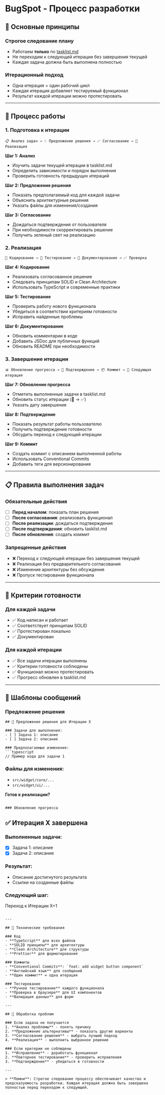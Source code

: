 # BugSpot - Процесс разработки

## 🎯 Основные принципы

### Строгое следование плану
- Работаем **только** по [tasklist.md](./tasklist.md)
- Не переходим к следующей итерации без завершения текущей
- Каждая задача должна быть выполнена полностью

### Итерационный подход
- Одна итерация = один рабочий цикл
- Каждая итерация добавляет тестируемый функционал
- Результат каждой итерации можно протестировать

---

## 🔄 Процесс работы

### 1. Подготовка к итерации
```
📋 Анализ задач → 💡 Предложение решения → ✅ Согласование → 🚀 Реализация
```

**Шаг 1: Анализ**
- Изучить задачи текущей итерации в tasklist.md
- Определить зависимости и порядок выполнения
- Проверить готовность предыдущих итераций

**Шаг 2: Предложение решения**
- Показать предполагаемый код для каждой задачи
- Объяснить архитектурные решения
- Указать файлы для изменения/создания

**Шаг 3: Согласование**
- Дождаться подтверждения от пользователя
- При необходимости скорректировать решение
- Получить зеленый свет на реализацию

### 2. Реализация
```
🔧 Кодирование → 🧪 Тестирование → 📝 Документирование → ✅ Проверка
```

**Шаг 4: Кодирование**
- Реализовать согласованное решение
- Следовать принципам SOLID и Clean Architecture
- Использовать TypeScript и современные практики

**Шаг 5: Тестирование**
- Проверить работу нового функционала
- Убедиться в соответствии критериям готовности
- Исправить найденные проблемы

**Шаг 6: Документирование**
- Обновить комментарии в коде
- Добавить JSDoc для публичных функций
- Обновить README при необходимости

### 3. Завершение итерации
```
📊 Обновление прогресса → 🎯 Подтверждение → 📦 Коммит → 🔄 Следующая итерация
```

**Шаг 7: Обновление прогресса**
- Отметить выполненные задачи в tasklist.md
- Обновить статус итерации (🔄 → ✅)
- Указать дату завершения

**Шаг 8: Подтверждение**
- Показать результат работы пользователю
- Получить подтверждение готовности
- Обсудить переход к следующей итерации

**Шаг 9: Коммит**
- Создать коммит с описанием выполненной работы
- Использовать Conventional Commits
- Добавить теги для версионирования

---

## 📋 Правила выполнения задач

### Обязательные действия
- [ ] **Перед началом**: показать план решения
- [ ] **После согласования**: реализовать функционал
- [ ] **После реализации**: дождаться подтверждения
- [ ] **После подтверждения**: обновить tasklist.md
- [ ] **После обновления**: создать коммит

### Запрещенные действия
- ❌ Переход к следующей итерации без завершения текущей
- ❌ Реализация без предварительного согласования
- ❌ Изменение архитектуры без обсуждения
- ❌ Пропуск тестирования функционала

---

## 🎯 Критерии готовности

### Для каждой задачи
- ✅ Код написан и работает
- ✅ Соответствует принципам SOLID
- ✅ Протестирован локально
- ✅ Документирован

### Для каждой итерации
- ✅ Все задачи итерации выполнены
- ✅ Критерии готовности соблюдены
- ✅ Функционал можно протестировать
- ✅ Прогресс обновлен в tasklist.md

---

## 📝 Шаблоны сообщений

### Предложение решения
```
## 🎯 Предложение решения для Итерации X

### Задачи для выполнения:
- [ ] Задача 1: описание
- [ ] Задача 2: описание

### Предполагаемые изменения:
```typescript
// Пример кода для задачи 1
```

### Файлы для изменения:
- `src/widget/core/...`
- `src/widget/ui/...`

**Готов к реализации?**
```

### Обновление прогресса
```
## ✅ Итерация X завершена

### Выполненные задачи:
- [x] Задача 1: описание
- [x] Задача 2: описание

### Результат:
- Описание достигнутого результата
- Ссылки на созданные файлы

### Следующий шаг:
Переход к Итерации X+1
```

---

## 🔧 Технические требования

### Код
- **TypeScript** для всех файлов
- **SOLID принципы** для архитектуры
- **Clean Architecture** для структуры
- **Prettier** для форматирования

### Коммиты
- **Conventional Commits**: `feat: add widget button component`
- **Английский язык** для сообщений
- **Один коммит** = одна итерация

### Тестирование
- **Ручное тестирование** каждого функционала
- **Проверка в браузере** для UI компонентов
- **Валидация данных** для форм

---

## 🚨 Обработка проблем

### Если задача не получается
1. **Анализ проблемы** - понять причину
2. **Предложение альтернативы** - показать другие варианты
3. **Согласование решения** - выбрать лучший подход
4. **Реализация** - выполнить выбранное решение

### Если критерии не соблюдены
1. **Исправление** - доработать функционал
2. **Повторное тестирование** - проверить исправления
3. **Подтверждение** - убедиться в готовности

---

> **Помни**: Строгое следование процессу обеспечивает качество и предсказуемость разработки. Каждая итерация должна быть завершена полностью перед переходом к следующей.
